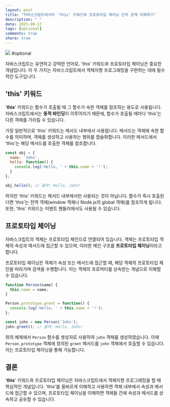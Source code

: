 ```yaml
---
layout: post
title: "자바스크립트에서의 'this' 키워드와 프로토타입 체이닝 간의 관계 이해하기"
description: " "
date: 2023-09-17
tags: [optional]
comments: true
share: true
---
```


![](image-link.jpg) #optional

자바스크립트는 유연하고 강력한 언어로, 'this' 키워드와 프로토타입 체이닝은 중요한 개념입니다. 이 두 가지는 자바스크립트에서 객체지향 프로그래밍을 구현하는 데에 필수적인 도구입니다.

## 'this' 키워드

'**this**' 키워드는 함수가 호출될 때 그 함수가 속한 객체를 참조하는 용도로 사용됩니다. 자바스크립트에서는 **동적 바인딩**이 이루어지기 때문에, 함수가 호출될 때마다 'this'는 다른 객체를 가리킬 수 있습니다.

가장 일반적으로 'this' 키워드는 메서드 내부에서 사용됩니다. 메서드는 객체에 속한 함수를 의미하며, 객체를 생성하고 사용하는 행위를 캡슐화합니다. 이러한 메서드에서 'this'는 해당 메서드를 호출한 객체를 참조합니다.

```javascript
const obj = {
  name: 'John',
  hello: function() {
    console.log('Hello, ' + this.name + '!');
  }
};

obj.hello(); // 출력: Hello, John!
```

하지만 'this' 키워드는 메서드 내부에서만 사용되는 것이 아닙니다. 함수가 즉시 호출된다면 'this'는 전역 객체(window 객체나 Node.js의 global 객체)를 참조하게 됩니다. 또한, 'this' 키워드는 이벤트 핸들러에서도 사용될 수 있습니다.

## 프로토타입 체이닝

자바스크립트의 객체는 프로토타입 체인으로 연결되어 있습니다. 객체는 프로토타입 객체의 속성과 메서드에 접근할 수 있으며, 이러한 체인 구조를 **프로토타입 체이닝**이라고 합니다.

프로토타입 체이닝은 객체가 속성 또는 메서드에 접근할 때, 해당 객체의 프로토타입 체인을 따라가며 검색을 수행합니다. 이는 객체의 프로퍼티를 상속받는 개념으로 이해할 수 있습니다.

```javascript
function Person(name) {
  this.name = name;
}

Person.prototype.greet = function() {
  console.log('Hello, ' + this.name + '!');
};

const john = new Person('John');
john.greet(); // 출력: Hello, John!
```

위의 예제에서 `Person` 함수를 생성자로 사용하여 `john` 객체를 생성하였습니다. 이때 `Person.prototype` 객체에 정의된 `greet` 메서드를 `john` 객체에서 호출할 수 있습니다. 이는 프로토타입 체이닝을 통해 가능합니다.

## 결론

'**this**' 키워드와 프로토타입 체이닝은 자바스크립트에서 객체지향 프로그래밍을 할 때 핵심적인 개념입니다. 'this'를 올바르게 이해하고 사용하면 객체 내부에서 속성과 메서드에 접근할 수 있으며, 프로토타입 체이닝을 이해하면 객체들 간에 속성과 메서드를 상속하고 공유할 수 있습니다.